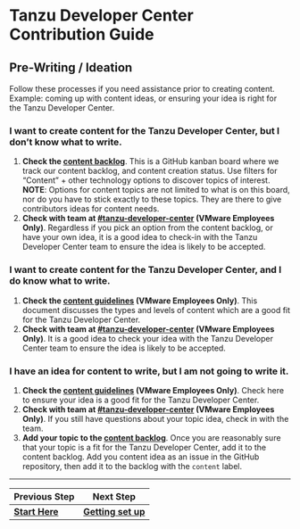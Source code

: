 # Tanzu Developer Center Contribution Guide


## Pre-Writing / Ideation

Follow these processes if you need assistance prior to creating content. Example: coming up with content ideas, or ensuring your idea is right for the Tanzu Developer Center.


### I want to create content for the Tanzu Developer Center, but I **don’t** know what to write.

1. **Check the [content backlog](https://github.com/vmware-tanzu/tanzu-dev-portal/projects/7)**. This is a GitHub kanban board where we track our content backlog, and content creation status. Use filters for “Content” + other technology options to discover topics of interest. **NOTE**: Options for content topics are not limited to what is on this board, nor do you have to stick exactly to these topics. They are there to give contributors ideas for content needs.
2. **Check with team at [#tanzu-developer-center](https://vmware.slack.com/archives/C011DRHHDTL) (VMware Employees Only)**. Regardless if you pick an option from the content backlog, or have your own idea, it is a good idea to check-in with the Tanzu Developer Center team to ensure the idea is likely to be accepted.


### I want to create content for the Tanzu Developer Center, and I **do** know what to write.

1. **Check the [content guidelines](https://docs.google.com/document/u/1/d/1sEjhd0pUID_K4m7928MwNfO8JEPsQ2YxQYI7de1RKRI/edit) (VMware Employees Only)**. This document discusses the types and levels of content which are a good fit for the Tanzu Developer Center. 
2. **Check with team at [#tanzu-developer-center](https://vmware.slack.com/archives/C011DRHHDTL) (VMware Employees Only)**. It is a good idea to check your idea with the Tanzu Developer Center team to ensure the idea is likely to be accepted.

### I have an idea for content to write, but I am not going to write it.

1. **Check the [content guidelines](https://docs.google.com/document/u/1/d/1sEjhd0pUID_K4m7928MwNfO8JEPsQ2YxQYI7de1RKRI/edit) (VMware Employees Only)**. Check here to ensure your idea is a good fit for the Tanzu Developer Center.
2. **Check with team at [#tanzu-developer-center](https://vmware.slack.com/archives/C011DRHHDTL) (VMware Employees Only)**. If you still have questions about your topic idea, check in with the team.
3. **Add your topic to the [content backlog](https://github.com/vmware-tanzu/tanzu-dev-portal/projects/7)**. Once you are reasonably sure that your topic is a fit for the Tanzu Developer Center, add it to the content backlog. Add you content idea as an issue in the GitHub repository, then add it to the backlog with the `content` label. 

---

| Previous Step | Next Step |
| ------------- | --------- |
| **[Start Here](contributing/start-here.md)** | **[Getting set up](contributing/gh2-env-setup.md)** |
